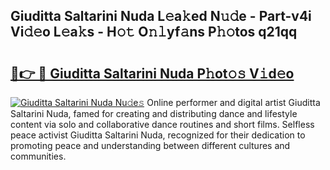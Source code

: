 ## Giuditta Saltarini Nuda L𝚎a𝚔ed N𝚞𝚍e - Part-v4i Vi𝚍𝚎o L𝚎a𝚔s - H𝚘𝚝 O𝚗𝚕yf𝚊ns P𝚑𝚘tos q21qq

# <h2><a href="http://kfay6h2.oniu.top/?m=Giuditta+Saltarini+Nuda">🔗👉 🔴 Giuditta Saltarini Nuda P𝚑ot𝚘𝚜 V𝚒d𝚎o</a></h2>

[![Giuditta Saltarini Nuda Nu𝚍e𝚜](https://i.imgur.com/0qMVB7G.gif)](http://kfay6h2.oniu.top/?m=Giuditta+Saltarini+Nuda)
Online performer and digital artist Giuditta Saltarini Nuda, famed for creating and distributing dance and lifestyle content via solo and collaborative dance routines and short films. Selfless peace activist Giuditta Saltarini Nuda, recognized for their dedication to promoting peace and understanding between different cultures and communities.  
